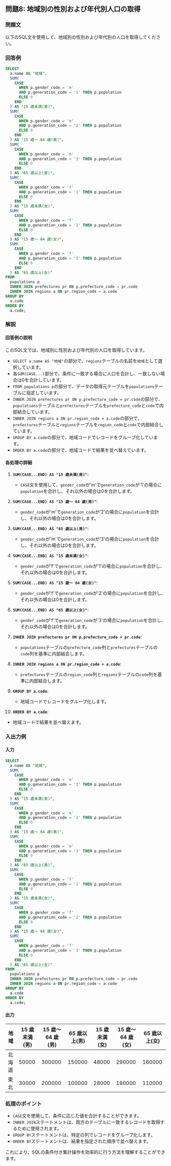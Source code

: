 
## 問題8: 地域別の性別および年代別人口の取得

### 問題文
以下のSQL文を使用して、地域別の性別および年代別の人口を取得してください。

### 回答例
```sql
SELECT
  a.name AS "地域",
  SUM(
    CASE
      WHEN p.gender_code = 'm'
      AND p.generation_code = '1' THEN p.population
      ELSE 0
    END
  ) AS "15 歳未満(男)",
  SUM(
    CASE
      WHEN p.gender_code = 'm'
      AND p.generation_code = '2' THEN p.population
      ELSE 0
    END
  ) AS "15 歳～ 64 歳(男)",
  SUM(
    CASE
      WHEN p.gender_code = 'm'
      AND p.generation_code = '3' THEN p.population
      ELSE 0
    END
  ) AS "65 歳以上(男)",
  SUM(
    CASE
      WHEN p.gender_code = 'f'
      AND p.generation_code = '1' THEN p.population
      ELSE 0
    END
  ) AS "15 歳未満(女)",
  SUM(
    CASE
      WHEN p.gender_code = 'f'
      AND p.generation_code = '2' THEN p.population
      ELSE 0
    END
  ) AS "15 歳～ 64 歳(女)",
  SUM(
    CASE
      WHEN p.gender_code = 'f'
      AND p.generation_code = '3' THEN p.population
      ELSE 0
    END
  ) AS "65 歳以上(女)"
FROM
  populations p
  INNER JOIN prefectures pr ON p.prefecture_code = pr.code
  INNER JOIN regions a ON pr.region_code = a.code
GROUP BY
  a.code
ORDER BY
  a.code;
```

### 解説

#### 回答例の説明
このSQL文では、地域別に性別および年代別の人口を取得しています。

- `SELECT a.name AS "地域"`の部分で、`regions`テーブルの名前を`地域`として選択しています。
- 各`SUM(CASE...)`部分で、条件に一致する場合に人口を合計し、一致しない場合は0を合計しています。
- `FROM populations p`の部分で、データの取得元テーブルを`populations`テーブルに指定しています。
- `INNER JOIN prefectures pr ON p.prefecture_code = pr.code`の部分で、`populations`テーブルと`prefectures`テーブルを`prefecture_code`と`code`で内部結合しています。
- `INNER JOIN regions a ON pr.region_code = a.code`の部分で、`prefectures`テーブルと`regions`テーブルを`region_code`と`code`で内部結合しています。
- `GROUP BY a.code`の部分で、地域コードでレコードをグループ化しています。
- `ORDER BY a.code`の部分で、地域コードで結果を並べ替えています。

#### 各処理の詳細

1. **`SUM(CASE...END) AS "15 歳未満(男)"`**:
   - `CASE`文を使用して、`gender_code`が'm'で`generation_code`が'1'の場合に`population`を合計し、それ以外の場合は0を合計します。

2. **`SUM(CASE...END) AS "15 歳～ 64 歳(男)"`**:
   - `gender_code`が'm'で`generation_code`が'2'の場合に`population`を合計し、それ以外の場合は0を合計します。

3. **`SUM(CASE...END) AS "65 歳以上(男)"`**:
   - `gender_code`が'm'で`generation_code`が'3'の場合に`population`を合計し、それ以外の場合は0を合計します。

4. **`SUM(CASE...END) AS "15 歳未満(女)"`**:
   - `gender_code`が'f'で`generation_code`が'1'の場合に`population`を合計し、それ以外の場合は0を合計します。

5. **`SUM(CASE...END) AS "15 歳～ 64 歳(女)"`**:
   - `gender_code`が'f'で`generation_code`が'2'の場合に`population`を合計し、それ以外の場合は0を合計します。

6. **`SUM(CASE...END) AS "65 歳以上(女)"`**:
   - `gender_code`が'f'で`generation_code`が'3'の場合に`population`を合計し、それ以外の場合は0を合計します。

7. **`INNER JOIN prefectures pr ON p.prefecture_code = pr.code`**:
   - `populations`テーブルの`prefecture_code`列と`prefectures`テーブルの`code`列を基準に内部結合します。

8. **`INNER JOIN regions a ON pr.region_code = a.code`**:
   - `prefectures`テーブルの`region_code`列と`regions`テーブルの`code`列を基準に内部結合します。

9. **`GROUP BY a.code`**:
   - 地域コードでレコードをグループ化します。

10. **`ORDER BY a.code`**:
   - 地域コードで結果を並べ替えます。

### 入出力例

#### 入力
```sql
SELECT
  a.name AS "地域",
  SUM(
    CASE
      WHEN p.gender_code = 'm'
      AND p.generation_code = '1' THEN p.population
      ELSE 0
    END
  ) AS "15 歳未満(男)",
  SUM(
    CASE
      WHEN p.gender_code = 'm'
      AND p.generation_code = '2' THEN p.population
      ELSE 0
    END
  ) AS "15 歳～ 64 歳(男)",
  SUM(
    CASE
      WHEN p.gender_code = 'm'
      AND p.generation_code = '3' THEN p.population
      ELSE 0
    END
  ) AS "65 歳以上(男)",
  SUM(
    CASE
      WHEN p.gender_code = 'f'
      AND p.generation_code = '1' THEN p.population
      ELSE 0
    END
  ) AS "15 歳未満(女)",
  SUM(
    CASE
      WHEN p.gender_code = 'f'
      AND p.generation_code = '2' THEN p.population
      ELSE 0
    END
  ) AS "15 歳～ 64 歳(女)",
  SUM(
    CASE
      WHEN p.gender_code = 'f'
      AND p.generation_code = '3' THEN p.population
      ELSE 0
    END
  ) AS "65 歳以上(女)"
FROM
  populations p
  INNER JOIN prefectures pr ON p.prefecture_code = pr.code
  INNER JOIN regions a ON pr.region_code = a.code
GROUP BY
  a.code
ORDER BY
  a.code;
```

#### 出力
| 地域 | 15 歳未満(男) | 15 歳～ 64 歳(男) | 65 歳以上(男) | 15 歳未満(女) | 15 歳～ 64 歳(女) | 65 歳以上(女) |
|------|---------------|-------------------|---------------|---------------|-------------------|---------------|
| 北海道 | 50000         | 300000            | 150000        | 48000         | 290000            | 160000        |
| 東北   | 30000         | 200000            | 100000        | 28000         | 190000            | 110000        |

### 処理のポイント
- `CASE`文を使用して、条件に応じた値を合計することができます。
- `INNER JOIN`ステートメントは、両方のテーブルに一致するレコードを取得するために使用されます。
- `GROUP BY`ステートメントは、特定の列でレコードをグループ化します。
- `ORDER BY`ステートメントは、結果を指定された順序で並べ替えます。

これにより、SQLの条件付き集計操作を効率的に行う方法を理解することができます。
